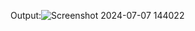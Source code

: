 Output:![Screenshot 2024-07-07 144022](https://github.com/BujjiKeerthi/PopOver/assets/149158633/8d8163f9-ed74-4326-94cf-45f0d2aed4fd)

